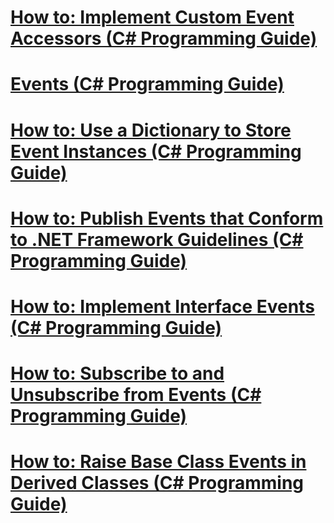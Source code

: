 # [How to: Implement Custom Event Accessors (C# Programming Guide)](how-to-implement-custom-event-accessors.md)
# [Events (C# Programming Guide)](index.md)
# [How to: Use a Dictionary to Store Event Instances (C# Programming Guide)](how-to-use-a-dictionary-to-store-event-instances.md)
# [How to: Publish Events that Conform to .NET Framework Guidelines (C# Programming Guide)](how-to-publish-events-that-conform-to-net-framework-guidelines.md)
# [How to: Implement Interface Events (C# Programming Guide)](how-to-implement-interface-events.md)
# [How to: Subscribe to and Unsubscribe from Events (C# Programming Guide)](how-to-subscribe-to-and-unsubscribe-from-events.md)
# [How to: Raise Base Class Events in Derived Classes (C# Programming Guide)](how-to-raise-base-class-events-in-derived-classes.md)
